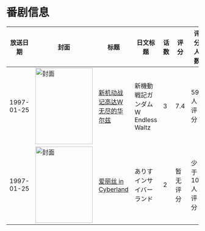 # 番剧信息

|放送日期|封面|标题|日文标题|话数|评分|评分人数|
|---|---|---|---|---|---|---|
|1997-01-25|<img src="//lain.bgm.tv/pic/cover/c/7c/69/39530_85Mu8.jpg" alt="封面" style="width:150px;height:200px;object-fit:cover;">|[新机动战记高达W 无尽的华尔兹](https://bangumi.tv/subject/39530)|新機動戦記ガンダムW Endless Waltz|3|7.4|593人评分|
|1997-01-25|<img src="//lain.bgm.tv/pic/cover/c/aa/2d/79969_3onON.jpg" alt="封面" style="width:150px;height:200px;object-fit:cover;">|[爱丽丝 in Cyberland](https://bangumi.tv/subject/79969)|ありすインサイバーランド|2|暂无评分|少于10人评分|
